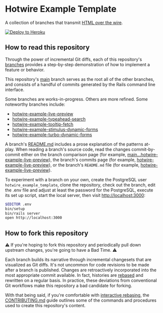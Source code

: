 # Hotwire Example Template

A collection of branches that transmit [HTML over the
wire](https://hotwired.dev).

[![Deploy to Heroku](https://www.herokucdn.com/deploy/button.png)][heroku-deploy-app]

[heroku-deploy-app]: https://heroku.com/deploy?template=https://github.com/thoughtbot/hotwire-example-template/tree/main

## How to read this repository

Through the power of incremental Git diffs, each of this repository's
[branches][] provides a step-by-step demonstration of how to implement a feature
or behavior.

This repository's [main][] branch serves as the root all of the other branches,
and consists of a handful of commits generated by the Rails command line
interface.

Some branches are works-in-progress. Others are more refined. Some noteworthy
branches include:

* [hotwire-example-live-preview](https://github.com/thoughtbot/hotwire-example-template/tree/hotwire-example-live-preview)
* [hotwire-example-typeahead-search](https://github.com/thoughtbot/hotwire-example-template/tree/hotwire-example-typeahead-search)
* [hotwire-example-tooltip-fetch](https://github.com/thoughtbot/hotwire-example-template/tree/hotwire-example-tooltip-fetch)
* [hotwire-example-stimulus-dynamic-forms](https://github.com/thoughtbot/hotwire-example-template/tree/hotwire-example-stimulus-dynamic-forms)
* [hotwire-example-turbo-dynamic-forms](https://github.com/thoughtbot/hotwire-example-template/tree/hotwire-example-turbo-dynamic-forms)

A branch's [README.md](./README.md) includes a prose explanation of the patterns
at-play. When reading a branch's source code, read the changes commit-by-commit
either on the branch comparison page (for example,
[main...hotwire-example-live-preview][]), the branch's commits page (for
example, [hotwire-example-live-preview][]), or the branch's `README.md` file
(for example, [hotwire-example-live-preview][README]).

To experiment with a branch on your own, create the PostgreSQL user
`hotwire_example_template`, clone the repository, check out the
branch, edit the .env file and adjust at least the password for the 
PostgreSQL, execute its set up script, start the local server, then visit
<http://localhost:3000>:

```sh
$EDITOR .env
bin/setup
bin/rails server
open http://localhost:3000
```

[branches]: https://github.com/thoughtbot/hotwire-example-template/branches/all
[main]: https://github.com/thoughtbot/hotwire-example-template/tree/main
[main...hotwire-example-live-preview]: https://github.com/thoughtbot/hotwire-example-template/compare/hotwire-example-live-preview
[hotwire-example-live-preview]: https://github.com/thoughtbot/hotwire-example-template/commits/hotwire-example-live-preview
[README]: https://github.com/thoughtbot/hotwire-example-template/blob/hotwire-example-live-preview/README.md

## How to fork this repository

⚠️ If you're hoping to fork this repository and periodically pull down upstream
changes, you're going to have a Bad Time. ⚠️

Each branch builds its narrative through incremental changesets that are
visualized as Git diffs. It's not uncommon for code revisions to be made after a
branch is published. Changes are retroactively incorporated into the most
appropriate commit available. In fact, histories are [rebased][] and rewritten
on a regular basis. In practice, these deviations from conventional Git
workflows make this repository a bad candidate for forking.

With that being said, if you're comfortable with [interactive rebasing][], the
[CONTRIBUTING.md](./CONTRIBUTING.md) guide outlines some of the commands and
procedures used to create this repository's content.

[rebased]: https://git-scm.com/book/en/v2/Git-Branching-Rebasing
[interactive rebasing]: https://git-scm.com/docs/git-rebase#Documentation/git-rebase.txt---interactive
